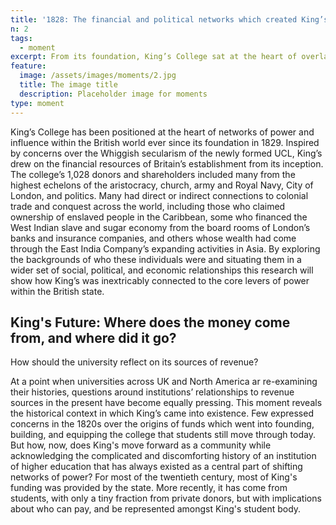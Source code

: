 ```yaml
---
title: '1828: The financial and political networks which created King’s'
n: 2
tags:
  - moment
excerpt: From its foundation, King’s College sat at the heart of overlapping networks of institutional power in Britain.
feature:
  image: /assets/images/moments/2.jpg
  title: The image title
  description: Placeholder image for moments
type: moment
---
```


King’s College has been positioned at the heart of networks of power and influence within the British world ever since its foundation in 1829. Inspired by concerns over the Whiggish secularism of the newly formed UCL, King’s drew on the financial resources of Britain’s establishment from its inception. The college’s 1,028 donors and shareholders included many from the highest echelons of the aristocracy, church, army and Royal Navy, City of London, and politics. Many had direct or indirect connections to colonial trade and conquest across the world, including those who claimed ownership of enslaved people in the Caribbean, some who financed the West Indian slave and sugar economy from the board rooms of London’s banks and insurance companies, and others whose wealth had come through the East India Company’s expanding activities in Asia. By exploring the backgrounds of who these individuals were and situating them in a wider set of social, political, and economic relationships this research will show how King’s was inextricably connected to the core levers of power within the British state.

## King's Future: Where does the money come from, and where did it go?

How should the university reflect on its sources of revenue?

At a point when universities across UK and North America ar re-examining their histories, questions around institutions’ relationships to revenue sources in the present have become equally pressing. This moment reveals the historical context in which King’s came into existence. Few expressed concerns in the 1820s over the origins of funds which went into founding, building, and equipping the college that students still move through today. But how, now, does King's move forward as a community while acknowledging the complicated and discomforting history of an institution of higher education that has always existed as a central part of shifting networks of power? For most of the twentieth century, most of King's funding was provided by the state. More recently, it has come from students, with only a tiny fraction from private donors, but with implications about who can pay, and be represented amongst King's student body.
